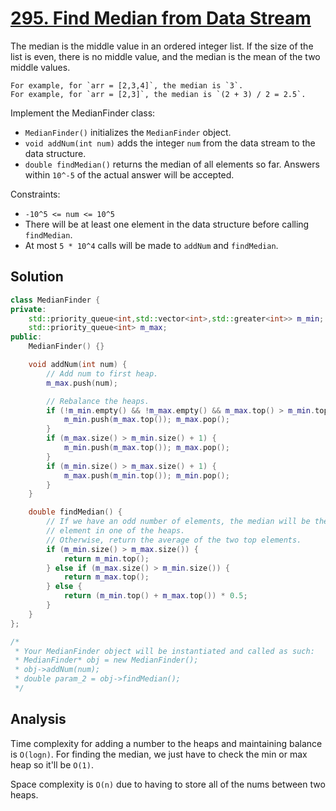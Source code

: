 # [295. Find Median from Data Stream](https://leetcode.com/problems/find-median-from-data-stream)

The median is the middle value in an ordered integer list. If the size of the
list is even, there is no middle value, and the median is the mean of the two
middle values.

    For example, for `arr = [2,3,4]`, the median is `3`.
    For example, for `arr = [2,3]`, the median is `(2 + 3) / 2 = 2.5`.

Implement the MedianFinder class:

* `MedianFinder()` initializes the `MedianFinder` object.
* `void addNum(int num)` adds the integer `num` from the data stream to the data
structure.
* `double findMedian()` returns the median of all elements so far. Answers
within `10^-5` of the actual answer will be accepted.

Constraints:

* `-10^5 <= num <= 10^5`
* There will be at least one element in the data structure before calling
`findMedian`.
* At most `5 * 10^4` calls will be made to `addNum` and `findMedian`.

## Solution

```c++
class MedianFinder {
private:
    std::priority_queue<int,std::vector<int>,std::greater<int>> m_min;
    std::priority_queue<int> m_max;
public:
    MedianFinder() {}

    void addNum(int num) {
        // Add num to first heap.
        m_max.push(num);

        // Rebalance the heaps.
        if (!m_min.empty() && !m_max.empty() && m_max.top() > m_min.top()) {
            m_min.push(m_max.top()); m_max.pop();
        }
        if (m_max.size() > m_min.size() + 1) {
            m_min.push(m_max.top()); m_max.pop();
        }
        if (m_min.size() > m_max.size() + 1) {
            m_max.push(m_min.top()); m_min.pop();
        }
    }

    double findMedian() {
        // If we have an odd number of elements, the median will be the extra
        // element in one of the heaps.
        // Otherwise, return the average of the two top elements.
        if (m_min.size() > m_max.size()) {
            return m_min.top();
        } else if (m_max.size() > m_min.size()) {
            return m_max.top();
        } else {
            return (m_min.top() + m_max.top()) * 0.5;
        }
    }
};

/*
 * Your MedianFinder object will be instantiated and called as such:
 * MedianFinder* obj = new MedianFinder();
 * obj->addNum(num);
 * double param_2 = obj->findMedian();
 */
```

## Analysis

Time complexity for adding a number to the heaps and maintaining balance is
`O(logn)`. For finding the median, we just have to check the min or max heap so
it'll be `O(1)`.

Space complexity is `O(n)` due to having to store all of the nums between two
heaps.
